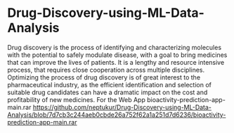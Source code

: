 # Drug-Discovery-using-ML-Data-Analysis
Drug discovery is the process of identifying and characterizing molecules with the potential to safely modulate disease, with a goal to bring medicines that can improve the lives of patients. It is a lengthy and resource intensive process, that requires close cooperation across multiple disciplines. Optimizing the process of drug discovery is of great interest to the pharmaceutical industry, as the efficient identification and selection of suitable drug candidates can have a dramatic impact on the cost and profitability of new medicines. 
For the Web App bioactivity-prediction-app-main.rar
https://github.com/neptukur/Drug-Discovery-using-ML-Data-Analysis/blob/7d7cb3c244aeb0cbde26a752f62a1a251d7d6236/bioactivity-prediction-app-main.rar
